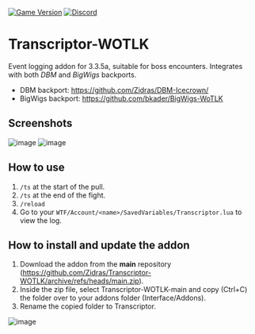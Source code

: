 [![Game Version](https://img.shields.io/badge/wow-3.3.5-blue.svg)](https://github.com/Zidras/Transcriptor-WOTLK)
[![Discord](https://discordapp.com/api/guilds/598993375479463946/widget.png?style=shield)](https://discord.gg/CyVWDWS)

# Transcriptor-WOTLK
Event logging addon for 3.3.5a, suitable for boss encounters.
Integrates with both *DBM* and *BigWigs* backports.
- DBM backport: https://github.com/Zidras/DBM-Icecrown/
- BigWigs backport: https://github.com/bkader/BigWigs-WoTLK

## Screenshots
![image](https://user-images.githubusercontent.com/10605951/130322803-151c7345-97eb-45c2-8ba2-2c5b9e85a6be.png)
![image](https://user-images.githubusercontent.com/10605951/130322851-3ff67da9-0cef-4f86-a31b-bd22891d92ba.png)

## How to use
1. `/ts` at the start of the pull.
2. `/ts` at the end of the fight.
3. `/reload`
4. Go to your `WTF/Account/<name>/SavedVariables/Transcriptor.lua` to view the log.
  
## How to install and update the addon
1. Download the addon from the **main** repository (https://github.com/Zidras/Transcriptor-WOTLK/archive/refs/heads/main.zip).
2. Inside the zip file, select Transcriptor-WOTLK-main and copy (Ctrl+C) the folder over to your addons folder (Interface/Addons). 
3. Rename the copied folder to Transcriptor.

![image](https://user-images.githubusercontent.com/10605951/130323064-08002ea7-550b-4df3-a877-4bfd6a349f2a.png)
